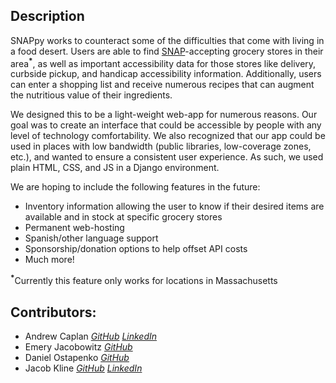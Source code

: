 
## Description
SNAPpy works to counteract some of the difficulties that come with living in a food desert. Users are able to find [SNAP](https://www.fns.usda.gov/snap/supplemental-nutrition-assistance-program)-accepting grocery stores in their area<sup><b>*</b></sup>, as well as important accessibility data for those stores like delivery, curbside pickup, and handicap accessibility information. Additionally, users can enter a shopping list and receive numerous recipes that can augment the nutritious value of their ingredients.

We designed this to be a light-weight web-app for numerous reasons. Our goal was to create an interface that could be accessible by people with any level of technology comfortability. We also recognized that our app could be used in places with low bandwidth (public libraries, low-coverage zones, etc.), and wanted to ensure a consistent user experience. As such, we used plain HTML, CSS, and JS in a Django environment.

We are hoping to include the following features in the future:
- Inventory information allowing the user to know if their desired items are available and in stock at specific grocery stores
- Permanent web-hosting
- Spanish/other language support
- Sponsorship/donation options to help offset API costs
- Much more!


<sup><b>*</b></sup>Currently this feature only works for locations in Massachusetts



## Contributors: 
- Andrew Caplan [*GitHub*](https://github.com/andrewcaplan1) [*LinkedIn*](https://linkedin.com/in/andrewecaplan/)
- Emery Jacobowitz [*GitHub*](https://github.com/ThePineappleW)
- Daniel Ostapenko [*GitHub*](https://github.com/Danieltapenko)
- Jacob Kline [*GitHub*](https://github.com/jekhi5) [*LinkedIn*](https://linkedin.com/in/jacob-e-kline)
